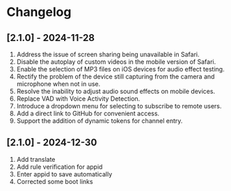 # Changelog

## [2.1.0] - 2024-11-28

1. Address the issue of screen sharing being unavailable in Safari.  
2. Disable the autoplay of custom videos in the mobile version of Safari.  
3. Enable the selection of MP3 files on iOS devices for audio effect testing.  
4. Rectify the problem of the device still capturing from the camera and microphone when not in use.  
5. Resolve the inability to adjust audio sound effects on mobile devices.  
6. Replace VAD with Voice Activity Detection.  
7. Introduce a dropdown menu for selecting to subscribe to remote users.  
8. Add a direct link to GitHub for convenient access.
9. Support the addition of dynamic tokens for channel entry.

## [2.1.0] - 2024-12-30

1. Add translate
2. Add rule verification for appid
3. Enter appid to save automatically
4. Corrected some boot links
